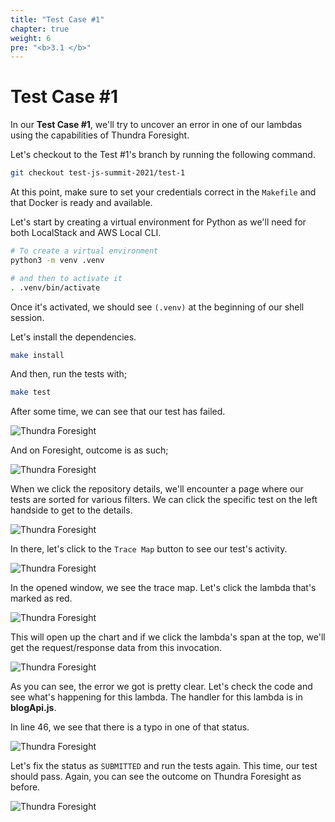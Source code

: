 ```yaml
---
title: "Test Case #1"
chapter: true
weight: 6
pre: "<b>3.1 </b>"
---
```


# Test Case \#1

In our **Test Case #1**, we'll try to uncover an error in one of our lambdas using the capabilities of Thundra Foresight.

Let's checkout to the Test #1's branch by running the following command.

```bash
git checkout test-js-summit-2021/test-1
```

At this point, make sure to set your credentials correct in the `Makefile` and that Docker is ready and available.

Let's start by creating a virtual environment for Python as we'll need for both LocalStack and AWS Local CLI.

```bash
# To create a virtual environment
python3 -m venv .venv

# and then to activate it
. .venv/bin/activate
```

Once it's activated, we should see `(.venv)` at the beginning of our shell session.

Let's install the dependencies.

```bash
make install
```

And then, run the tests with;

```bash
make test
```

After some time, we can see that our test has failed.

![Thundra Foresight](/images/_test_scenarios/_test_1/terminal-failure.png)

And on Foresight, outcome is as such;

![Thundra Foresight](/images/_test_scenarios/_test_1/foresight-testrun-failure.png)

When we click the repository details, we'll encounter a page where our tests are sorted for various filters. We can click the specific test on the left handside to get to the details.

![Thundra Foresight](/images/_test_scenarios/_test_1/foresight-failed-testrun-detail.png)

In there, let's click to the `Trace Map` button to see our test's activity.

![Thundra Foresight](/images/_test_scenarios/_test_1/foresight-testsuite-failure.png)

In the opened window, we see the trace map. Let's click the lambda that's marked as red.

![Thundra Foresight](/images/_test_scenarios/_test_1/failed-trace-map.png)

This will open up the chart and if we click the lambda's span at the top, we'll get the request/response data from this invocation.

![Thundra Foresight](/images/_test_scenarios/_test_1/failed-trace-chart.png)

As you can see, the error we got is pretty clear. Let's check the code and see what's happening for this lambda. The handler for this lambda is in **blogApi.js**.

In line 46, we see that there is a typo in one of that status.

![Thundra Foresight](/images/_test_scenarios/_test_1/typo-in-code.png)

Let's fix the status as `SUBMITTED` and run the tests again. This time, our test should pass. Again, you can see the outcome on Thundra Foresight as before.

![Thundra Foresight](/images/_test_scenarios/_test_1/terminal-success.png)
